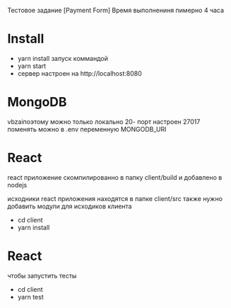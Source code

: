 Тестовое задание [Payment Form] Время выполнениня пимерно 4 часа

# Install

- yarn install
  запуск коммандой
- yarn start
- сервер настроен на http://localhost:8080

# MongoDB

vbzaiпоэтому можно только локально
20- порт настроен 27017 поменять можно в .env переменную MONGODB_URI

# React

react приложение скомпилированно в папку client/build и добавлено в nodejs

исходники react приложения находятся в папке client/src
также нужно добавить модули для исходиков клиента

- cd client
- yarn install

# React

чтобы запустить тесты

- cd client
- yarn test
